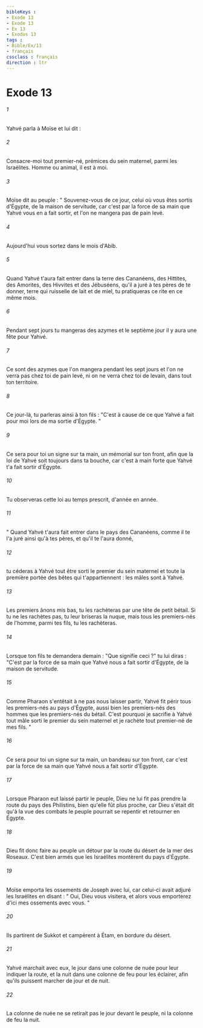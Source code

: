 ```yaml
---
bibleKeys : 
- Exode 13
- Exode 13
- Ex 13
- Exodus 13
tags : 
- Bible/Ex/13
- français
cssclass : français
direction : ltr
---
```


# Exode 13

###### 1
Yahvé parla à Moïse et lui dit : 
###### 2
Consacre-moi tout premier-né, prémices du sein maternel, parmi les Israélites. Homme ou animal, il est à moi. 
###### 3
Moïse dit au peuple : " Souvenez-vous de ce jour, celui où vous êtes sortis d'Égypte, de la maison de servitude, car c'est par la force de sa main que Yahvé vous en a fait sortir, et l'on ne mangera pas de pain levé. 
###### 4
Aujourd'hui vous sortez dans le mois d'Abib. 
###### 5
Quand Yahvé t'aura fait entrer dans la terre des Cananéens, des Hittites, des Amorites, des Hivvites et des Jébuséens, qu'il a juré à tes pères de te donner, terre qui ruisselle de lait et de miel, tu pratiqueras ce rite en ce même mois. 
###### 6
Pendant sept jours tu mangeras des azymes et le septième jour il y aura une fête pour Yahvé. 
###### 7
Ce sont des azymes que l'on mangera pendant les sept jours et l'on ne verra pas chez toi de pain levé, ni on ne verra chez toi de levain, dans tout ton territoire. 
###### 8
Ce jour-là, tu parleras ainsi à ton fils : "C'est à cause de ce que Yahvé a fait pour moi lors de ma sortie d'Égypte. " 
###### 9
Ce sera pour toi un signe sur ta main, un mémorial sur ton front, afin que la loi de Yahvé soit toujours dans ta bouche, car c'est à main forte que Yahvé t'a fait sortir d'Égypte. 
###### 10
Tu observeras cette loi au temps prescrit, d'année en année. 
###### 11
" Quand Yahvé t'aura fait entrer dans le pays des Cananéens, comme il te l'a juré ainsi qu'à tes pères, et qu'il te l'aura donné, 
###### 12
tu céderas à Yahvé tout être sorti le premier du sein maternel et toute la première portée des bêtes qui t'appartiennent : les mâles sont à Yahvé. 
###### 13
Les premiers ânons mis bas, tu les rachèteras par une tête de petit bétail. Si tu ne les rachètes pas, tu leur briseras la nuque, mais tous les premiers-nés de l'homme, parmi tes fils, tu les rachèteras. 
###### 14
Lorsque ton fils te demandera demain : "Que signifie ceci ?" tu lui diras : "C'est par la force de sa main que Yahvé nous a fait sortir d'Égypte, de la maison de servitude. 
###### 15
Comme Pharaon s'entêtait à ne pas nous laisser partir, Yahvé fit périr tous les premiers-nés au pays d'Égypte, aussi bien les premiers-nés des hommes que les premiers-nés du bétail. C'est pourquoi je sacrifie à Yahvé tout mâle sorti le premier du sein maternel et je rachète tout premier-né de mes fils. " 
###### 16
Ce sera pour toi un signe sur ta main, un bandeau sur ton front, car c'est par la force de sa main que Yahvé nous a fait sortir d'Égypte. 
###### 17
Lorsque Pharaon eut laissé partir le peuple, Dieu ne lui fit pas prendre la route du pays des Philistins, bien qu'elle fût plus proche, car Dieu s'était dit qu'à la vue des combats le peuple pourrait se repentir et retourner en Égypte. 
###### 18
Dieu fit donc faire au peuple un détour par la route du désert de la mer des Roseaux. C'est bien armés que les Israélites montèrent du pays d'Égypte. 
###### 19
Moïse emporta les ossements de Joseph avec lui, car celui-ci avait adjuré les Israélites en disant : " Oui, Dieu vous visitera, et alors vous emporterez d'ici mes ossements avec vous. "
###### 20
Ils partirent de Sukkot et campèrent à Étam, en bordure du désert. 
###### 21
Yahvé marchait avec eux, le jour dans une colonne de nuée pour leur indiquer la route, et la nuit dans une colonne de feu pour les éclairer, afin qu'ils puissent marcher de jour et de nuit. 
###### 22
La colonne de nuée ne se retirait pas le jour devant le peuple, ni la colonne de feu la nuit. 
